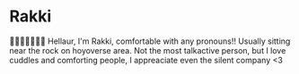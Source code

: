 # Rakki
🦴🦴🦴🦴🦴🦴🦴
Hellaur, I'm Rakki, comfortable with any pronouns!! Usually sitting near the rock on hoyoverse area. Not the most talkactive person, but I love cuddles and comforting people, I appreaciate even the silent company <3
